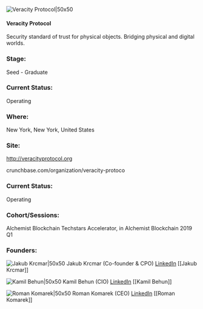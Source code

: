 

![Veracity Protocol|50x50](https://apimg.techstars.com/connect/images/image_files/5e3bb73fa36c1171ea00033b/original/vp-mark-black.jpg)

#### Veracity Protocol
Security standard of trust for physical objects. Bridging physical and digital worlds.

### Stage: 
Seed - Graduate 

### Current Status: 
Operating

### Where:
New York, New York, United States

### Site:
http://veracityprotocol.org



crunchbase.com/organization/veracity-protoco

### Current Status: 
Operating

### Cohort/Sessions: 
Alchemist Blockchain Techstars Accelerator, in Alchemist Blockchain 2019 Q1

### Founders: 

![Jakub Krcmar|50x50](https://apimg.techstars.com/connect/images/image_files/5c49b94034a60d744200000a/original/2.jpg) Jakub Krcmar (Co-founder & CPO) [LinkedIn](https://linkedin.com/in/jakubkrcmar) [[Jakub Krcmar]]

![Kamil Behun|50x50](https://apimg.techstars.com/connect/images/image_files/5c487acaa36c1177cd000087/original/ja.jpg) Kamil Behun (CIO) [LinkedIn](https://linkedin.com/in/kamil-behúň-12087268) [[Kamil Behun]]

![Roman Komarek|50x50](https://apimg.techstars.com/connect/images/image_files/5c534b1c34a60d24c1000036/original/photo_by_Jan_Schejbal_1.jpg) Roman Komarek (CEO) [LinkedIn](https://linkedin.com/in/romankomarek) [[Roman Komarek]]


